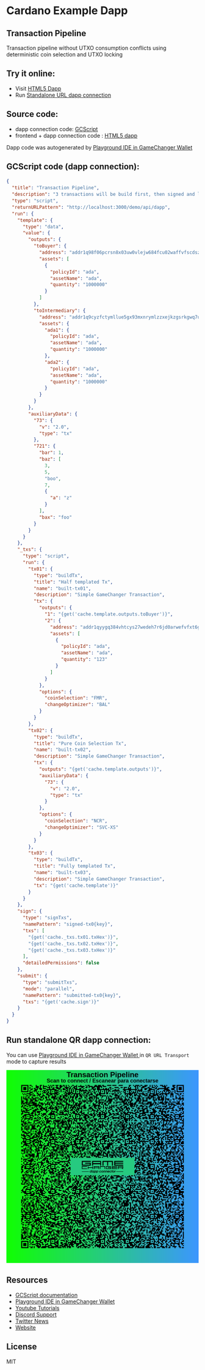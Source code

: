 
# Cardano Example Dapp

## **Transaction Pipeline**

Transaction pipeline without UTXO consumption conflicts using deterministic coin selection and UTXO locking


## Try it online: 

-  Visit [HTML5 Dapp](https://gamechangerfinance.github.io/gamechanger.wallet/examples/Transaction%20Pipeline.html)
-  Run [Standalone URL dapp connection](https://beta-wallet.gamechanger.finance/api/2/run/1-H4sIAAAAAAAAA6VV227bOBD9FUIv3QVcW5YcK8nb1otuC3TboHEXBYqioMWRTIciZZK6Gvn3DikndlvDizR6kCjycDjnzIW7wHIrILgOlppKQ1PLlSQ3vATBJQSjgIFJNS_dNIJiYg8wQxouBFkBWVVcMJJxbeyI2DVIYngugREqGRHUgiamWhXcWjdnHYQYWgCxvIAxWa5BA-GGSEUkIERlBI9hqiCp4mgMBAyOrSCllQHyz4JoMKBrMOTT8vMHQzKlCdB07fai-YLQyqqCWp5SITpiFaG14gwNykzw1Bq0ZRtAVx0aidqudDIMbPFfg620_PTx3Q1Ft7Vjv7a2vJ5MhEKba2XsdRyG4YRBoSa05BNGy9JtrBC7CywUpaPux4NtRi1FQE1F5adVZcvKGo9Qr6oOtBtSxpAbzvrRdHt1mYXzMtVGXrZhXDVhLWDTzC9nWVqFUUOzrM5Mykwfsk2-ZfPNvA6zNJzJC1jn0VXUtbXBD0qlt9ui3WayTLqqkUm3jWrTyQRdosaAc-TLLigVytO9Zf58-rD2HqP1OLOtqMS06XBiGvonuP96jxKqtxKlKoBxqruTXNKuz1LbFQIluMjbq7hopcbfvm9hc9fnRt_lzTapyg3M8idxKWWfanrExZ1Op-77m5RGbi16hgF8EFq1XDg9_nbRR2NJ7N41AqNxeEg827oTk8h7vKKYCtMRfnsMSjy6wKFSwSgZISsE9yi4W21xnOHCcNQ325qjdDuk8j4j23B6tOyLdtk6D_Yt4A0VWDz7vGXEr8mBpAPbl97Czz3hluMGLEkELtZU5ljsR73EmW9_Snb0ItjlYP94kWLFwvjhyPEeM95Xw4s_73F7dCqRui7fxpezem3TzkRJAwzWiZ5vWEh1A1gRrZ3nebMRLCw2TysKGs3ai_xZRRHFriAwIsqL5Em7Tnb70MgQ9Prfj7gr9Yp9QFjBe1f_wau_3gU-mih2dDZcNxV2zYVrkI92T8csenbMzoZrCNNT8vy8Mu8Xp5W5_W_x8vPtozjxWXFeV77tn0_m-PeEOamGU8G75q6-4yrE3yXW5XD64TIZbkjnxe4Ountv2iXbD8ZdRY9d1eHrDbSD0qcA0f8B4gPgqyNtKRfAbrBbc2OGSGRUGHAE_FV9TMFPDCQKxdxUSTXeqyB-pfVwz__C7Ae3HPu9Yt8BcfDlmIMIAAA)

## Source code:

- dapp connection code: [GCScript](Transaction%20Pipeline.gcscript)
- frontend + dapp connection code : [HTML5 dapp](Transaction%20Pipeline.html)

Dapp code was autogenerated by [Playground IDE in GameChanger Wallet ](https://beta-wallet.gamechanger.finance/playground)

## GCScript code (dapp connection):
```json
{
  "title": "Transaction Pipeline",
  "description": "3 transactions will be build first, then signed and later submitted at the same time. There is no need of random coin selection because GC reserves UTXOs for each of them automatically to avoid conflicts between them",
  "type": "script",
  "returnURLPattern": "http://localhost:3000/demo/api/dapp",
  "run": {
    "template": {
      "type": "data",
      "value": {
        "outputs": {
          "toBuyer": {
            "address": "addr1q98f06pcrsn8x03uw0vlejw684fcu02waffvfscdsz0djgqd6j6v0fc04n5ehg292yxvs292vesrqqmxqfnp7yuwn7yq2vsyn7",
            "assets": [
              {
                "policyId": "ada",
                "assetName": "ada",
                "quantity": "1000000"
              }
            ]
          },
          "toIntermediary": {
            "address": "addr1q9cyzfctymllue5gx93mxnrymlzzxejkzgsrkgwq7upje4gd6j6v0fc04n5ehg292yxvs292vesrqqmxqfnp7yuwn7yqpnzcra",
            "assets": {
              "ada1": {
                "policyId": "ada",
                "assetName": "ada",
                "quantity": "1000000"
              },
              "ada2": {
                "policyId": "ada",
                "assetName": "ada",
                "quantity": "1000000"
              }
            }
          }
        },
        "auxiliaryData": {
          "73": {
            "v": "2.0",
            "type": "tx"
          },
          "721": {
            "bar": 1,
            "baz": [
              3,
              5,
              "boo",
              7,
              {
                "a": "z"
              }
            ],
            "bax": "foo"
          }
        }
      }
    },
    "_txs": {
      "type": "script",
      "run": {
        "tx01": {
          "type": "buildTx",
          "title": "Half templated Tx",
          "name": "built-tx01",
          "description": "Simple GameChanger Transaction",
          "tx": {
            "outputs": {
              "1": "{get('cache.template.outputs.toBuyer')}",
              "2": {
                "address": "addr1qyygq384vhtcys27wedeh7r6jd0arwefvfxt6ggwjld0mjqd6j6v0fc04n5ehg292yxvs292vesrqqmxqfnp7yuwn7yqa24x5g",
                "assets": [
                  {
                    "policyId": "ada",
                    "assetName": "ada",
                    "quantity": "123"
                  }
                ]
              }
            },
            "options": {
              "coinSelection": "FMR",
              "changeOptimizer": "BAL"
            }
          }
        },
        "tx02": {
          "type": "buildTx",
          "title": "Pure Coin Selection Tx",
          "name": "built-tx02",
          "description": "Simple GameChanger Transaction",
          "tx": {
            "outputs": "{get('cache.template.outputs')}",
            "auxiliaryData": {
              "73": {
                "v": "2.0",
                "type": "tx"
              }
            },
            "options": {
              "coinSelection": "NCR",
              "changeOptimizer": "SVC-XS"
            }
          }
        },
        "tx03": {
          "type": "buildTx",
          "title": "Fully templated Tx",
          "name": "built-tx03",
          "description": "Simple GameChanger Transaction",
          "tx": "{get('cache.template')}"
        }
      }
    },
    "sign": {
      "type": "signTxs",
      "namePattern": "signed-tx0{key}",
      "txs": [
        "{get('cache._txs.tx01.txHex')}",
        "{get('cache._txs.tx02.txHex')}",
        "{get('cache._txs.tx03.txHex')}"
      ],
      "detailedPermissions": false
    },
    "submit": {
      "type": "submitTxs",
      "mode": "parallel",
      "namePattern": "submitted-tx0{key}",
      "txs": "{get('cache.sign')}"
    }
  }
}
```

## Run standalone QR dapp connection: 

You can use [Playground IDE in GameChanger Wallet ](https://beta-wallet.gamechanger.finance/playground) in `QR URL Transport` mode to capture results

[![This GCScript/URL is too large! make it shorter uploading parts to GCFS. Unable to generate QR code](Transaction%20Pipeline.png)](https://gamechangerfinance.github.io/gamechanger.wallet/examples/Transaction%20Pipeline.png)

## Resources
- [GCScript documentation](https://beta-wallet.gamechanger.finance/doc/api/v2/api.html)
- [Playground IDE in GameChanger Wallet ](https://beta-wallet.gamechanger.finance/playground)
- [Youtube Tutorials](https://www.youtube.com/@gamechanger.finance)
- [Discord Support](https://discord.gg/vpbfyRaDKG)
- [Twitter News](https://twitter.com/GameChangerOk)
- [Website](https://gamechanger.finance)

## License
MIT 
    
